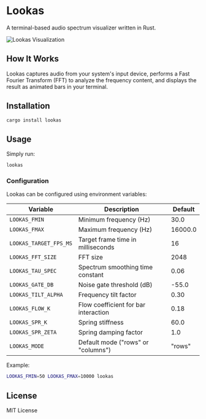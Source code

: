 # Lookas

A terminal-based audio spectrum visualizer written in Rust.

![Lookas Visualization](https://github.com/user-attachments/assets/1190509f-400b-46cb-adbe-5ea93c186199)

## How It Works

Lookas captures audio from your system's input device, performs a Fast Fourier Transform (FFT) to analyze the frequency content, and displays the result as animated bars in your terminal.

## Installation

```bash
cargo install lookas
```

## Usage

Simply run:

```bash
lookas
```

### Configuration

Lookas can be configured using environment variables:

| Variable               | Description                          | Default |
| ---------------------- | ------------------------------------ | ------- |
| `LOOKAS_FMIN`          | Minimum frequency (Hz)               | 30.0    |
| `LOOKAS_FMAX`          | Maximum frequency (Hz)               | 16000.0 |
| `LOOKAS_TARGET_FPS_MS` | Target frame time in milliseconds    | 16      |
| `LOOKAS_FFT_SIZE`      | FFT size                             | 2048    |
| `LOOKAS_TAU_SPEC`      | Spectrum smoothing time constant     | 0.06    |
| `LOOKAS_GATE_DB`       | Noise gate threshold (dB)            | -55.0   |
| `LOOKAS_TILT_ALPHA`    | Frequency tilt factor                | 0.30    |
| `LOOKAS_FLOW_K`        | Flow coefficient for bar interaction | 0.18    |
| `LOOKAS_SPR_K`         | Spring stiffness                     | 60.0    |
| `LOOKAS_SPR_ZETA`      | Spring damping factor                | 1.0     |
| `LOOKAS_MODE`          | Default mode ("rows" or "columns")   | "rows"  |

Example:

```bash
LOOKAS_FMIN=50 LOOKAS_FMAX=10000 lookas
```

## License

MIT License

